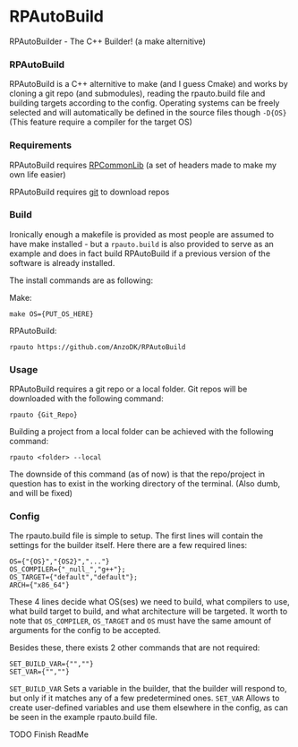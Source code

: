 # RPAutoBuild
RPAutoBuilder - The C++ Builder! (a make alternitive)

### RPAutoBuild
RPAutoBuild is a C++ alternitive to make (and I guess Cmake) and works by cloning a git repo (and submodules), reading the rpauto.build file and building targets according to the config. Operating systems can be freely selected and will automatically be defined in the source files though `-D{OS}` (This feature require a compiler for the target OS)

### Requirements
RPAutoBuild requires [RPCommonLib](https://github.com/AnzoDK/RPCommonLib) (a set of headers made to make my own life easier)

RPAutoBuild requires [git](https://git-scm.com/downloads) to download repos

### Build
Ironically enough a makefile is provided as most people are assumed to have make installed - but a `rpauto.build` is also provided to serve as an example and does in fact build RPAutoBuild if a previous version of the software is already installed.<br>

The install commands are as following:

Make:

```
make OS={PUT_OS_HERE}
```

RPAutoBuild:

```
rpauto https://github.com/AnzoDK/RPAutoBuild
```

### Usage
RPAutoBuild requires a git repo or a local folder. Git repos will be downloaded with the following command:


```
rpauto {Git_Repo}
```

Building a project from a local folder can be achieved with the following command:

```
rpauto <folder> --local
```
The downside of this command (as of now) is that the repo/project in question has to exist in the working directory of the terminal. (Also dumb, and will be fixed)

### Config
The rpauto.build file is simple to setup. The first lines will contain the settings for the builder itself. Here there are a few required lines:

```
OS={"{OS}","{OS2}","..."}
OS_COMPILER={"_null_","g++"};
OS_TARGET={"default","default"};
ARCH={"x86_64"}
```
These 4 lines decide what OS(ses) we need to build, what compilers to use, what build target to build, and what architecture will be targeted. It worth to note that `OS_COMPILER`, `OS_TARGET` and `OS` must have the same amount of arguments for the config to be accepted.

Besides these, there exists 2 other commands that are not required:
```
SET_BUILD_VAR={"",""}
SET_VAR={"",""}
```

`SET_BUILD_VAR` Sets a variable in the builder, that the builder will respond to, but only if it matches any of a few predetermined ones.
`SET_VAR` Allows to create user-defined variables and use them elsewhere in the config, as can be seen in the example rpauto.build file.


TODO Finish ReadMe
